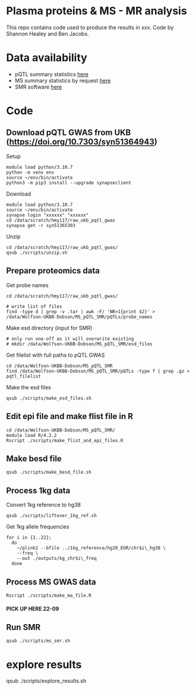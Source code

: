 # Plasma proteins & MS - MR analysis

This repo contains code used to produce the results in xxx.
Code by Shannon Healey and Ben Jacobs.

# Data availability
- pQTL summary statistics [here](https://doi.org/10.7303/syn51364943)
- MS summary statistics by request [here](https://imsgc.net/)
- SMR software [here](https://yanglab.westlake.edu.cn/software/smr/#Overview)

# Code

## Download pQTL GWAS from UKB (https://doi.org/10.7303/syn51364943)
Setup
```unix
module load python/3.10.7
python -m venv env
source ~/env/bin/activate
python3 -m pip3 install --upgrade synapseclient
```
Download
```unix
module load python/3.10.7
source ~/env/bin/activate
synapse login "xxxxxx" "xxxxxx"
cd /data/scratch/hmy117/raw_ukb_pqtl_gwas
synapse get -r syn51365303
```
Unzip
```unix
cd /data/scratch/hmy117/raw_ukb_pqtl_gwas/
qsub ./scripts/unzip.sh
```
## Prepare proteomics data

Get probe names
```unix
cd /data/scratch/hmy117/raw_ukb_pqtl_gwas/

# write list of files
find -type d | grep -v .tar | awk -F/ 'NR>1{print $2}' > /data/Wolfson-UKBB-Dobson/MS_pQTL_SMR/pQTLs/probe_names
```

Make esd directory (input for SMR)
```unix
# only run one-off as it will overwrite existing
# mkdir /data/Wolfson-UKBB-Dobson/MS_pQTL_SMR/esd_files
```

Get filelist with full paths to pQTL GWAS
```unix
cd /data/Wolfson-UKBB-Dobson/MS_pQTL_SMR
find /data/Wolfson-UKBB-Dobson/MS_pQTL_SMR/pQTLs -type f | grep .gz > pqtl_filelist
```

Make the esd files
```unix
qsub ./scripts/make_esd_files.sh
```
## Edit epi file and make flist file in R
```unix
cd /data/Wolfson-UKBB-Dobson/MS_pQTL_SMR/
module load R/4.2.2
Rscript ./scripts/make_flist_and_epi_files.R
```

## Make besd file
```unix
qsub ./scripts/make_besd_file.sh
```

## Process 1kg data
Convert 1kg reference to hg38
```unix
qsub ./scripts/liftover_1kg_ref.sh
```
Get 1kg allele frequencies
```unix
for i in {1..22};
  do
    ~/plink2 --bfile ../1kg_reference/hg38_EUR/chr$i\_hg38 \
    --freq \
    --out ./outputs/kg_chr$i\_freq
  done
```

## Process MS GWAS data
```unix
Rscript ./scripts/make_ma_file.R
```
#### PICK UP HERE 22-09
## Run SMR
```unix
qsub ./scripts/ms_smr.sh
```

# explore results
qsub ./scripts/explore_results.sh
